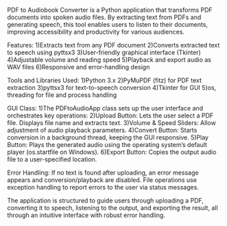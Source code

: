 PDF to Audiobook Converter is a Python application that transforms PDF documents into spoken audio files. By extracting text from PDFs and generating speech, this tool enables users to listen to their documents, improving accessibility and productivity for various audiences.

Features:
1)Extracts text from any PDF document
2)Converts extracted text to speech using pyttsx3
3)User-friendly graphical interface (Tkinter)
4)Adjustable volume and reading speed
5)Playback and export audio as WAV files
6)Responsive and error-handling design

Tools and Libraries Used:
1)Python 3.x
2)PyMuPDF (fitz) for PDF text extraction
3)pyttsx3 for text-to-speech conversion
4)Tkinter for GUI
5)os, threading for file and process handling

GUI Class:
1)The PDFtoAudioApp class sets up the user interface and orchestrates key operations:
2)Upload Button: Lets the user select a PDF file. Displays file name and extracts text.
3)Volume & Speed Sliders: Allow adjustment of audio playback parameters.
4)Convert Button: Starts conversion in a background thread, keeping the GUI responsive.
5)Play Button: Plays the generated audio using the operating system’s default player (os.startfile on Windows).
6)Export Button: Copies the output audio file to a user-specified location.

Error Handling:
If no text is found after uploading, an error message appears and conversion/playback are disabled.
File operations use exception handling to report errors to the user via status messages.

The application is structured to guide users through uploading a PDF, converting it to speech, listening to the output, and exporting the result, all through an intuitive interface with robust error handling.
